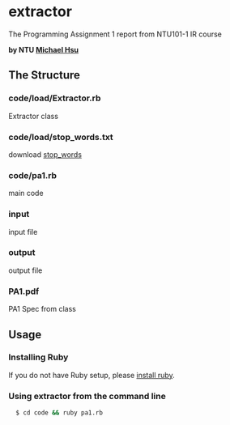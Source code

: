 # extractor
The Programming Assignment 1 report from NTU101-1 IR course

**by NTU [Michael Hsu](https://www.facebook.com/evenchange4 "facebook")**

## The Structure
### code/load/Extractor.rb
Extractor class
### code/load/stop_words.txt
download [stop_words](http://ir.dcs.gla.ac.uk/resources/linguistic_utils/stop_words "download stop_words")
### code/pa1.rb
main code	
### input
input file
### output
output file
### PA1.pdf
PA1 Spec from class

## Usage
### Installing Ruby
If you do not have Ruby setup, please [install ruby](http://www.ruby-lang.org/zh_TW/downloads/ "ruby").

### Using extractor from the command line
``` bash
  $ cd code && ruby pa1.rb
```
